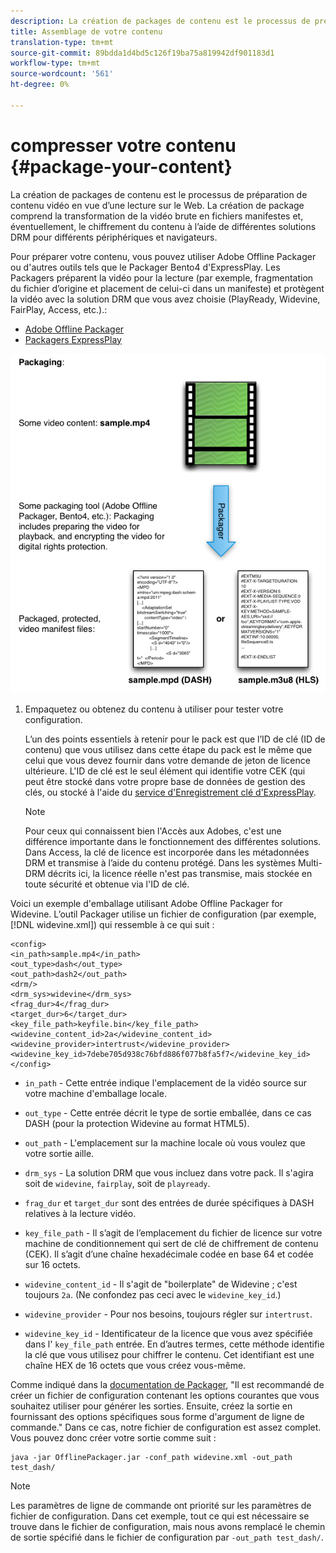 ```yaml
---
description: La création de packages de contenu est le processus de préparation de contenu vidéo en vue d’une lecture sur le Web. La création de package comprend la transformation de la vidéo brute en fichiers manifestes et, éventuellement, le chiffrement du contenu à l’aide de différentes solutions DRM pour différents périphériques et navigateurs.
title: Assemblage de votre contenu
translation-type: tm+mt
source-git-commit: 89bdda1d4bd5c126f19ba75a819942df901183d1
workflow-type: tm+mt
source-wordcount: '561'
ht-degree: 0%

---
```



# compresser votre contenu {#package-your-content}

La création de packages de contenu est le processus de préparation de contenu vidéo en vue d’une lecture sur le Web. La création de package comprend la transformation de la vidéo brute en fichiers manifestes et, éventuellement, le chiffrement du contenu à l’aide de différentes solutions DRM pour différents périphériques et navigateurs.

Pour préparer votre contenu, vous pouvez utiliser Adobe Offline Packager ou d&#39;autres outils tels que le Packager Bento4 d&#39;ExpressPlay. Les Packagers préparent la vidéo pour la lecture (par exemple, fragmentation du fichier d’origine et placement de celui-ci dans un manifeste) et protègent la vidéo avec la solution DRM que vous avez choisie (PlayReady, Widevine, FairPlay, Access, etc.).:

* [Adobe Offline Packager](https://helpx.adobe.com/content/dam/help/en/primetime/guides/offline_packager_getting_started.pdf)
* [Packagers ExpressPlay](https://www.expressplay.com/developer/packaging-tools/)

<!--<a id="fig_jbn_fw5_xw"></a>-->

![](assets/pkg_lic_play_web.png)

1. Empaquetez ou obtenez du contenu à utiliser pour tester votre configuration.

   L’un des points essentiels à retenir pour le pack est que l’ID de clé (ID de contenu) que vous utilisez dans cette étape du pack est le même que celui que vous devez fournir dans votre demande de jeton de licence ultérieure. L&#39;ID de clé est le seul élément qui identifie votre CEK (qui peut être stocké dans votre propre base de données de gestion des clés, ou stocké à l&#39;aide du [service d&#39;Enregistrement clé d&#39;ExpressPlay](https://www.expressplay.com/developer/key-storage/).

   >[!NOTE]
   >
   >Pour ceux qui connaissent bien l&#39;Accès aux Adobes, c&#39;est une différence importante dans le fonctionnement des différentes solutions. Dans Access, la clé de licence est incorporée dans les métadonnées DRM et transmise à l’aide du contenu protégé. Dans les systèmes Multi-DRM décrits ici, la licence réelle n&#39;est pas transmise, mais stockée en toute sécurité et obtenue via l&#39;ID de clé.

<!--<a id="example_52AF76B730174B79B6088280FCDF126D"></a>-->

Voici un exemple d&#39;emballage utilisant Adobe Offline Packager for Widevine. L’outil Packager utilise un fichier de configuration (par exemple, [!DNL widevine.xml]) qui ressemble à ce qui suit :

```
<config> 
<in_path>sample.mp4</in_path> 
<out_type>dash</out_type> 
<out_path>dash2</out_path> 
<drm/> 
<drm_sys>widevine</drm_sys> 
<frag_dur>4</frag_dur> 
<target_dur>6</target_dur> 
<key_file_path>keyfile.bin</key_file_path> 
<widevine_content_id>2a</widevine_content_id> 
<widevine_provider>intertrust</widevine_provider> 
<widevine_key_id>7debe705d938c76bfd886f077b8fa5f7</widevine_key_id> 
</config>
```

* `in_path` - Cette entrée indique l&#39;emplacement de la vidéo source sur votre machine d&#39;emballage locale.
* `out_type` - Cette entrée décrit le type de sortie emballée, dans ce cas DASH (pour la protection Widevine au format HTML5).
* `out_path` - L&#39;emplacement sur la machine locale où vous voulez que votre sortie aille.
* `drm_sys` - La solution DRM que vous incluez dans votre pack. Il s&#39;agira soit de `widevine`, `fairplay`, soit de `playready`.

* `frag_dur` et  `target_dur` sont des entrées de durée spécifiques à DASH relatives à la lecture vidéo.

* `key_file_path` - Il s’agit de l’emplacement du fichier de licence sur votre machine de conditionnement qui sert de clé de chiffrement de contenu (CEK). Il s’agit d’une chaîne hexadécimale codée en base 64 et codée sur 16 octets.
* `widevine_content_id` - Il s&#39;agit de &quot;boilerplate&quot; de Widevine ; c&#39;est toujours  `2a`. (Ne confondez pas ceci avec le `widevine_key_id`.)

* `widevine_provider` - Pour nos besoins, toujours régler sur  `intertrust`.

* `widevine_key_id` - Identificateur de la licence que vous avez spécifiée dans l&#39; `key_file_path` entrée. En d’autres termes, cette méthode identifie la clé que vous utilisez pour chiffrer le contenu. Cet identifiant est une chaîne HEX de 16 octets que vous créez vous-même.

Comme indiqué dans la [documentation de Packager](https://helpx.adobe.com/content/dam/help/en/primetime/guides/offline_packager_getting_started.pdf), &quot;Il est recommandé de créer un fichier de configuration contenant les options courantes que vous souhaitez utiliser pour générer les sorties. Ensuite, créez la sortie en fournissant des options spécifiques sous forme d&#39;argument de ligne de commande.&quot; Dans ce cas, notre fichier de configuration est assez complet. Vous pouvez donc créer votre sortie comme suit :

```
java -jar OfflinePackager.jar -conf_path widevine.xml -out_path test_dash/ 
```

>[!NOTE]
>
>Les paramètres de ligne de commande ont priorité sur les paramètres de fichier de configuration. Dans cet exemple, tout ce qui est nécessaire se trouve dans le fichier de configuration, mais nous avons remplacé le chemin de sortie spécifié dans le fichier de configuration par `-out_path test_dash/`.

